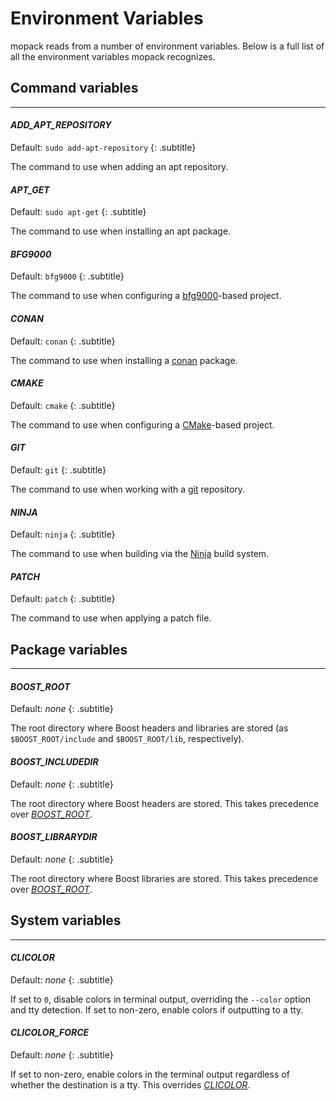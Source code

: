# Environment Variables

mopack reads from a number of environment variables. Below is a full list of all
the environment variables mopack recognizes.

## Command variables
---

#### *ADD_APT_REPOSITORY*
Default: `sudo add-apt-repository`
{: .subtitle}

The command to use when adding an apt repository.

#### *APT_GET*
Default: `sudo apt-get`
{: .subtitle}

The command to use when installing an apt package.

#### *BFG9000*
Default: `bfg9000`
{: .subtitle}

The command to use when configuring a [bfg9000][bfg9000]-based project.

#### *CONAN*
Default: `conan`
{: .subtitle}

The command to use when installing a [conan][conan] package.

#### *CMAKE*
Default: `cmake`
{: .subtitle}

The command to use when configuring a [CMake][cmake]-based project.

#### *GIT*
Default: `git`
{: .subtitle}

The command to use when working with a [git][git] repository.

#### *NINJA*
Default: `ninja`
{: .subtitle}

The command to use when building via the [Ninja][ninja] build system.

#### *PATCH*
Default: `patch`
{: .subtitle}

The command to use when applying a patch file.

## Package variables
---

#### *BOOST_ROOT*
Default: *none*
{: .subtitle}

The root directory where Boost headers and libraries are stored (as
`$BOOST_ROOT/include` and `$BOOST_ROOT/lib`, respectively).

#### *BOOST_INCLUDEDIR*
Default: *none*
{: .subtitle}

The root directory where Boost headers are stored. This takes precedence over
[*BOOST_ROOT*](#boost_root).

#### *BOOST_LIBRARYDIR*
Default: *none*
{: .subtitle}

The root directory where Boost libraries are stored. This takes precedence over
[*BOOST_ROOT*](#boost_root).

## System variables
---

#### *CLICOLOR*
Default: *none*
{: .subtitle}

If set to `0`, disable colors in terminal output, overriding the `--color`
option and tty detection. If set to non-zero, enable colors if outputting to a
tty.

#### *CLICOLOR_FORCE*
Default: *none*
{: .subtitle}

If set to non-zero, enable colors in the terminal output regardless of whether
the destination is a tty. This overrides [*CLICOLOR*](#clicolor).

[bfg9000]: https://jimporter.github.io/bfg9000/
[conan]: https://conan.io/
[cmake]: https://cmake.org/
[git]: https://git-scm.com/
[ninja]: https://ninja-build.org/
